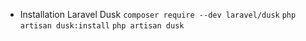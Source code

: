-   Installation Laravel Dusk
    `composer require --dev laravel/dusk`
    `php artisan dusk:install`
    `php artisan dusk`
